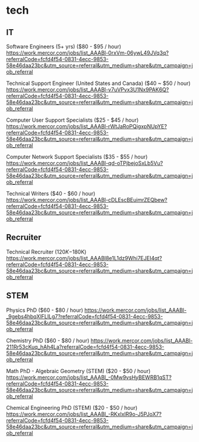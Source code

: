 # tech

## IT

Software Engineers (5+ yrs) ($80 - $95 / hour)
https://work.mercor.com/jobs/list_AAABl-0rxVm-06ywL49JVq3q?referralCode=fcfd4f54-0831-4ecc-9853-58e46daa23bc&utm_source=referral&utm_medium=share&utm_campaign=job_referral

Technical Support Engineer (United States and Canada) ($40 ~ $50 / hour)
https://work.mercor.com/jobs/list_AAABl-v7uVPvx3U1Nx9PAK6Q?referralCode=fcfd4f54-0831-4ecc-9853-58e46daa23bc&utm_source=referral&utm_medium=share&utm_campaign=job_referral

Computer User Support Specialists ($25 - $45 / hour)
https://work.mercor.com/jobs/list_AAABl-rWtJaRoPQigxpNUpYE?referralCode=fcfd4f54-0831-4ecc-9853-58e46daa23bc&utm_source=referral&utm_medium=share&utm_campaign=job_referral

Computer Network Support Specialists ($35 - $55 / hour)
https://work.mercor.com/jobs/list_AAABl-qd-oTPjbejoSxLb5Vu?referralCode=fcfd4f54-0831-4ecc-9853-58e46daa23bc&utm_source=referral&utm_medium=share&utm_campaign=job_referral

Technical Writers ($40 - $60 / hour)
https://work.mercor.com/jobs/list_AAABl-cDLEscBEuimrZEQbew?referralCode=fcfd4f54-0831-4ecc-9853-58e46daa23bc&utm_source=referral&utm_medium=share&utm_campaign=job_referral

## Recruiter

Technical Recruiter ($120K-$180K)
https://work.mercor.com/jobs/list_AAABl8e1L1dz9Whi7EJEI4qt?referralCode=fcfd4f54-0831-4ecc-9853-58e46daa23bc&utm_source=referral&utm_medium=share&utm_campaign=job_referral

## STEM

Physics PhD ($60 - $80 / hour)
https://work.mercor.com/jobs/list_AAABl-_9gebs4hbqXlFLILg7?referralCode=fcfd4f54-0831-4ecc-9853-58e46daa23bc&utm_source=referral&utm_medium=share&utm_campaign=job_referral

Chemistry PhD ($60 - $80 / hour)
https://work.mercor.com/jobs/list_AAABl-211Rr53cKuq_hAh4La?referralCode=fcfd4f54-0831-4ecc-9853-58e46daa23bc&utm_source=referral&utm_medium=share&utm_campaign=job_referral

Math PhD - Algebraic Geometry (STEM) ($20 - $50 / hour)
https://work.mercor.com/jobs/list_AAABl_-0Mw9vsHyBEWRB1qST?referralCode=fcfd4f54-0831-4ecc-9853-58e46daa23bc&utm_source=referral&utm_medium=share&utm_campaign=job_referral

Chemical Engineering PhD (STEM) ($20 - $50 / hour)
https://work.mercor.com/jobs/list_AAABl_-RKxlxIR9o-J5PJoX7?referralCode=fcfd4f54-0831-4ecc-9853-58e46daa23bc&utm_source=referral&utm_medium=share&utm_campaign=job_referral



